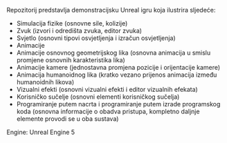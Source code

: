 Repozitorij predstavlja demonstracijsku Unreal igru koja ilustrira sljedeće:
- Simulacija fizike (osnovne sile, kolizije)
- Zvuk (izvori i odredišta zvuka, editor zvuka)
- Svjetlo (osnovni tipovi osvjetljenja i izračun osvjetljenja)
- Animacije
- Animacije osnovnog geometrijskog lika (osnovna animacija u smislu promjene osnovnih karakteristika lika)
- Animacije kamere (jednostavna promjena pozicije i orijentacije kamere)
- Animacija humanoidnog lika (kratko vezano prijenos animacija između humanoidnih likova)
- Vizualni efekti (osnovni vizualni efekti i editor vizualnih efekata)
- Korisničko sučelje (osnovni elementi korisničkog sučelja)
- Programiranje putem nacrta i programiranje putem izrade programskog koda (osnovna informacije o obadva pristupa, kompletno daljnje elemente provodi se u oba sustava)

Engine: Unreal Engine 5

